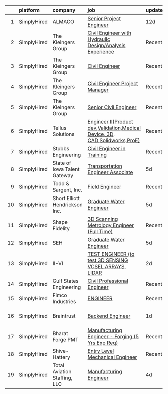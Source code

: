 

|    | platform    | company                        | job                                                                                                                                                                                 | update_time   | location                     |
|---:|:------------|:-------------------------------|:------------------------------------------------------------------------------------------------------------------------------------------------------------------------------------|:--------------|:-----------------------------|
|  1 | SimplyHired | ALMACO                         | [Senior Project Engineer](https://www.simplyhired.com/job/MyOQHu6UuirlDDZ-gcj8yYQmRtu8r27EGITychpMPb7OTeijr9vCEQ?q=3d+engineer)                                                     | 12d           | Nevada, IA                   |
|  2 | SimplyHired | The Kleingers Group            | [Civil Engineer with Hydraulic Design/Analysis Experience](https://www.simplyhired.com/job/AgfCe7lV1639etNRyxlGCkM0ZJkA22mPMSoPFgo9ZlMc46yZE9_Yeg?q=3d+engineer)                    | Recently      | West Chester, OH             |
|  3 | SimplyHired | The Kleingers Group            | [Civil Engineer](https://www.simplyhired.com/job/DnJr6rKuuG4FrxwNLWX31lFABXu6A-sXarVviznEjugBrY601PW-jQ?q=3d+engineer)                                                              | Recently      | Westerville, OH              |
|  4 | SimplyHired | The Kleingers Group            | [Civil Engineer Project Manager](https://www.simplyhired.com/job/dNlpJMenfjtwcKV91I7CkXQwuC82L4d_n94Li-mK7dsnAJx-ErWmPQ?q=3d+engineer)                                              | Recently      | West Chester, OH             |
|  5 | SimplyHired | The Kleingers Group            | [Senior Civil Engineer](https://www.simplyhired.com/job/GjvsJMThmtBsBJpv239TZarlFm2iVN9I5yIAF6ZRK6b_uL-YU1MQ-A?q=3d+engineer)                                                       | Recently      | West Chester, OH             |
|  6 | SimplyHired | Tellus Solutions               | [Engineer II(Product dev,Validation,Medical Device, 3D, CAD,Solidworks,ProE)](https://www.simplyhired.com/job/AqMkkGtCvf0dJo77KMFLsAXm3E8Zwq2yPiRxglv99zomOWB9Mvql0A?q=3d+engineer) | Recently      | Irvine, CA                   |
|  7 | SimplyHired | Stubbs Engineering             | [Civil Engineer in Training](https://www.simplyhired.com/job/B2wAZ1EIDu4-9Nk5Mw3E8HXosZWW-y3hcNrYs8YgdvRwi80ty59fBw?q=3d+engineer)                                                  | Recently      | Pleasant Hill, IA            |
|  8 | SimplyHired | State of Iowa Talent Gateway   | [Transportation Engineer Associate](https://www.simplyhired.com/job/2hvwB1ouJXmWBc3GXQhemHIb6GPJk3ewdAGzo6_-CJ2vqsMbITaJHw?q=3d+engineer)                                           | 5d            | Ames, IA                     |
|  9 | SimplyHired | Todd & Sargent, Inc.           | [Field Engineer](https://www.simplyhired.com/job/OH_0DcgoaXcglYMEBorv4JBVysztn-6ol-y0Xanlso9znHkp6GopYg?q=3d+engineer)                                                              | Recently      | Hays, KS                     |
| 10 | SimplyHired | Short Elliott Hendrickson Inc. | [Graduate Water Engineer](https://www.simplyhired.com/job/2KLH52Vpcd5EoFb0Aojl7V_38QtupoubqsFHifpykF-Vfmf0URGeuQ?q=3d+engineer)                                                     | 5d            | Johnston, IA                 |
| 11 | SimplyHired | Shape Fidelity                 | [3D Scanning Metrology Engineer (Full Time)](https://www.simplyhired.com/job/83D3XNMPe2_GE5ZBrdBLfGbzdx0z8a3CICaiQhqlW7nnG-A5uzm3Cw?q=3d+engineer)                                  | Recently      | Huntsville, AL               |
| 12 | SimplyHired | SEH                            | [Graduate Water Engineer](https://www.simplyhired.com/job/4QqWynQtqGPit1BDNRnQRY2fpiucUGnOJBuTdfGEioHW2OT1rsUaeg?q=3d+engineer)                                                     | 5d            | Johnston, IA                 |
| 13 | SimplyHired | II-VI                          | [TEST ENGINEER (to test 3D SENSING VCSEL ARRAYS, LIDAR](https://www.simplyhired.com/job/qmjtaxgRLsQAknCsQkjnr6E-_pxoR__aS32Rhrsl2WPorM4E-cVAOw?q=3d+engineer)                       | 2d            | Sherman, TX                  |
| 14 | SimplyHired | Gulf States Engineering        | [Civil Professional Engineer](https://www.simplyhired.com/job/9taWl27jEX8XivLSn97H35zpOjkyeebFo9_N6kVxdP-ZrXO6nyyFQQ?q=3d+engineer)                                                 | Recently      | Mobile, AL                   |
| 15 | SimplyHired | Fimco Industries               | [ENGINEER](https://www.simplyhired.com/job/S2koE9p6U_4Gs7pmEhF1ylq1B5cX-LmqA7YfOGNrQ1263NmIAAh6Uw?q=3d+engineer)                                                                    | Recently      | North Sioux City, SD         |
| 16 | SimplyHired | Braintrust                     | [Backend Engineer](https://www.simplyhired.com/job/nQvCMRECs3UtD6706RwEeRIHyJoUeyeUp59FzwT_Fdj5dzaIpEm4vA?q=3d+engineer)                                                            | 1d            | San Francisco, CA            |
| 17 | SimplyHired | Bharat Forge PMT               | [Manufacturing Engineer - Forging (5 Yrs Exp Req)](https://www.simplyhired.com/job/siq4lefIes52CJZvjwDqsL4T_YLA1Zelyy7u1qeQ-T_XsgHlZsCaVQ?q=3d+engineer)                            | Recently      | Surgoinsville, TN            |
| 18 | SimplyHired | Shive-Hattery                  | [Entry Level Mechanical Engineer](https://www.simplyhired.com/job/LbbPTLuvbme0qr4BcEeVj7MZyCehZYkEVHU7vZWNmjZXOUlPIn0RmQ?q=3d+engineer)                                             | Recently      | West Des Moines, IA          |
| 19 | SimplyHired | Total Aviation Staffing, LLC   | [Manufacturing Engineer](https://www.simplyhired.com/job/8HViEB1aeVcbP43e9s8ZePWp2gAne9wnd_DddWYWFE7_0jJWz7iIzg?q=3d+engineer)                                                      | 4d            | Des Moines, IA +17 locations |